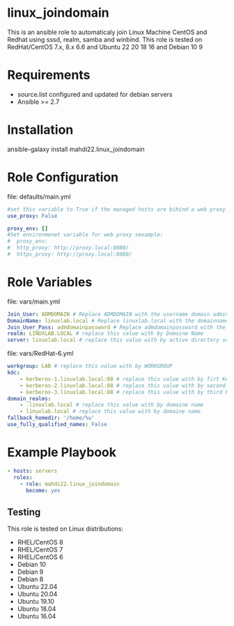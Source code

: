 <h1>linux_joindomain</h1>
This is an ansible role to automaticaly join Linux Machine CentOS and Redhat using sssd, realm, samba and winbind. This role is tested on RedHat/CentOS 7.x, 8.x 6.6 and Ubuntu 22 20 18 16 and Debian 10 9

# Requirements

- source.list configured and updated for debian servers
- Ansible >= 2.7

# Installation

ansible-galaxy install mahdi22.linux_joindomain

# Role Configuration

file: defaults/main.yml
```yaml
#set this variable to True if the managed hosts are bihind a web proxy... default False
use_proxy: False
```
```yaml
proxy_env: []
#Set environmenet variable for web proxy sexample:
#  proxy_env:
#  http_proxy: http://proxy.local:8080/
#  https_proxy: http://proxy.local:8080/
```

# Role Variables

file: vars/main.yml
```yaml
Join_User: ADMDOMAIN # Replace ADMDOMAIN with the username domain admin
DomainName: linuxlab.local # Replace linuxlab.local with the domainname
Join_User_Pass: admdomainpassword # Replace admdomainpassword with the username domain admin password
realm: LINUXLAB.LOCAL # replace this value with by Domaine Name
server: linuxlab.local # replace this value with by active directory server
```
file: vars/RedHat-6.yml
```yaml
workgroup: LAB # replace this value with by WORKGROUP
kdc:
    - kerberos-1.linuxlab.local:88 # replace this value with by firt Kerberos server name
    - kerberos-2.linuxlab.local:88 # replace this value with by second Kerberos server name
    - kerberos-3.linuxlab.local:88 # replace this value with by third Kerberos server name
domain_realms:
    - .linuxlab.local # replace this value with by domaine name
    - linuxlab.local # replace this value with by domaine name
fallback_homedir: '/home/%u'
use_fully_qualified_names: False
```
    
 # Example Playbook
```yaml
- hosts: servers
  roles:
    - role: mahdi22.linux_joindomain
      become: yes
```

## Testing

This role is tested on Linux distributions:

- RHEL/CentOS 8
- RHEL/CentOS 7
- RHEL/CentOS 6
- Debian 10
- Debian 9
- Debian 8
- Ubuntu 22.04
- Ubuntu 20.04
- Ubuntu 19.10
- Ubuntu 18.04
- Ubuntu 16.04
